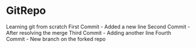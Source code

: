 # GitRepo
Learning git from scratch
First Commit - Added a new line
Second Commit - After resolving the merge
Third Commit - Adding another line
Fourth Commit -   New branch on the forked repo
